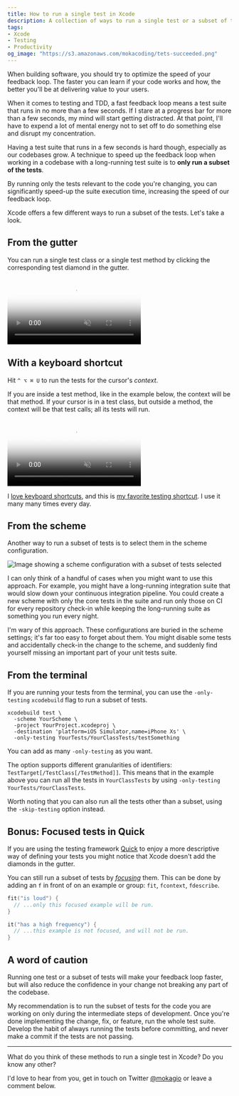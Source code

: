```yaml
---
title: How to run a single test in Xcode
description: A collection of ways to run a single test or a subset of tests using Xcode.
tags:
- Xcode
- Testing
- Productivity
og_image: "https://s3.amazonaws.com/mokacoding/tets-succeeded.png"
---
```


When building software, you should try to optimize the speed of your feedback loop.
The faster you can learn if your code works and how, the better you'll be at delivering value to your users.

When it comes to testing and TDD, a fast feedback loop means a test suite that runs in no more than a few seconds.
If I stare at a progress bar for more than a few seconds, my mind will start getting distracted.
At that point, I'll have to expend a lot of mental energy not to set off to do something else and disrupt my concentration.

Having a test suite that runs in a few seconds is hard though, especially as our codebases grow.
A technique to speed up the feedback loop when working in a codebase with a long-running test suite is to **only run a subset of the tests**.

By running only the tests relevant to the code you're changing, you can significantly speed-up the suite execution time, increasing the speed of our feedback loop.

Xcode offers a few different ways to run a subset of the tests.
Let's take a look.

## From the gutter

You can run a single test class or a single test method by clicking the corresponding test diamond in the gutter.

<video autoplay="true" muted="true" loop="true" poster="https://s3.amazonaws.com/mokacoding/2019-04-23-single-test-from-gutter.png">
<source src="https://s3.amazonaws.com/mokacoding/2019-04-23-single-test-from-gutter.mp4" type="video/mp4">
<source src="https://s3.amazonaws.com/mokacoding/2019-04-23-single-test-from-gutter.gif" type="gif">
</video>

## With a keyboard shortcut

Hit `^ ⌥ ⌘ U` to run the tests for the cursor's _context_.

If you are inside a test method, like in the example below, the context will be that method.
If your cursor is in a test class, but outside a method, the context will be that test calls; all its tests will run.

<video autoplay="true" muted="true" loop="true" poster="https://s3.amazonaws.com/mokacoding/2019-04-23-single-test-from-keyboard.png">
<source src="https://s3.amazonaws.com/mokacoding/2019-04-23-single-test-from-keyboard.mp4" type="video/mp4">
<source src="https://s3.amazonaws.com/mokacoding/2019-04-23-single-test-from-keyboard.gif" type="gif">
</video>

I [love keyboard shortcuts](https://xcodetips.com), and this is [my favorite testing shortcut](https://www.mokacoding.com/blog/xcode-testing-shortcuts/). I use it many many times every day.

## From the scheme

Another way to run a subset of tests is to select them in the scheme configuration.

![Image showing a scheme configuration with a subset of tests selected](https://s3.amazonaws.com/mokacoding/2019-04-23-scheme.png)

I can only think of a handful of cases when you might want to use this approach.
For example, you might have a long-running integration suite that would slow down your continuous integration pipeline.
You could create a new scheme with only the core tests in the suite and run only those on CI for every repository check-in while keeping the long-running suite as something you run every night.

I'm wary of this approach.
These configurations are buried in the scheme settings; it's far too easy to forget about them.
You might disable some tests and accidentally check-in the change to the scheme, and suddenly find yourself missing an important part of your unit tests suite.

## From the terminal

If you are running your tests from the terminal, you can use the `-only-testing` `xcodebuild` flag to run a subset of tests.

```
xcodebuild test \
  -scheme YourScheme \
  -project YourProject.xcodeproj \
  -destination 'platform=iOS Simulator,name=iPhone Xs' \
  -only-testing YourTests/YourClassTests/testSomething
```

You can add as many `-only-testing` as you want.

The option supports different granularities of identifiers: `TestTarget[/TestClass[/TestMethod]]`.
This means that in the example above you can run all the tests in `YourClassTests` by using `-only-testing YourTests/YourClassTests`.

Worth noting that you can also run all the tests other than a subset, using the `-skip-testing` option instead.

## Bonus: Focused tests in Quick

If you are using the testing framework [Quick](https://github.com/Quick/Quick) to enjoy a more descriptive way of defining your tests you might notice that Xcode doesn't add the diamonds in the gutter.

You can still run a subset of tests by [_focusing_](https://github.com/Quick/Quick/blob/0b4ed6c706dd0cce923b5019a605a9bcc6b1b600/Documentation/en-us/QuickExamplesAndGroups.md#temporarily-running-a-subset-of-focused-examples) them.
This can be done by adding an `f` in front of on an example or group: `fit`, `fcontext`, `fdescribe`.

```swift
fit("is loud") {
  // ...only this focused example will be run.
}

it("has a high frequency") {
  // ...this example is not focused, and will not be run.
}
```

## A word of caution

Running one test or a subset of tests will make your feedback loop faster, but will also reduce the confidence in your change not breaking any part of the codebase.

My recommendation is to run the subset of tests for the code you are working on only during the intermediate steps of development.
Once you're done implementing the change, fix, or feature, run the whole test suite.
Develop the habit of always running the tests before committing, and never make a commit if the tests are not passing.

---

What do you think of these methods to run a single test in Xcode? Do you know any other?

I'd love to hear from you, get in touch on Twitter [@mokagio](https://twitter.com/mokagio) or leave a comment below.
